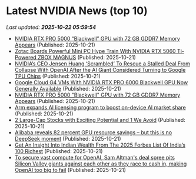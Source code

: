 # Latest NVIDIA News (top 10)
_Last updated: **2025-10-22 05:59:54**_

- [NVIDIA RTX PRO 5000 “Blackwell” GPU with 72 GB GDDR7 Memory Appears](https://www.madshrimps.be/news/nvidia-rtx-pro-5000-blackwell-gpu-with-72-gb-gddr7-memory-appears/) (Published: 2025-10-21)
- [Zotac Boards Powerful Mini PC Hype Train With NVIDIA RTX 5060 Ti-Powered ZBOX MAGNUS](https://www.madshrimps.be/news/zotac-boards-powerful-mini-pc-hype-train-with-nvidia-rtx-5060-ti-powered-zbox-magnus/) (Published: 2025-10-21)
- [NVIDIA’s CEO Jensen Huang ‘Scrambled’ To Rescue a Stalled Deal From Collapse With OpenAI After the AI Giant Considered Turning to Google TPU Chips](https://wccftech.com/nvidia-ceo-scrambled-to-rescue-a-stalled-deal-from-collapse-with-openai/) (Published: 2025-10-21)
- [Google Cloud G4 VMs With NVIDIA RTX PRO 6000 Blackwell GPU Now Generally Available](https://www.madshrimps.be/news/google-cloud-g4-vms-with-nvidia-rtx-pro-6000-blackwell-gpu-now-generally-available/) (Published: 2025-10-21)
- [NVIDIA RTX PRO 5000 "Blackwell" GPU with 72 GB GDDR7 Memory Appears](https://www.techpowerup.com/342059/nvidia-rtx-pro-5000-blackwell-gpu-with-72-gb-gddr7-memory-appears) (Published: 2025-10-21)
- [Arm expands AI licensing program to boost on-device AI market share](https://economictimes.indiatimes.com/tech/artificial-intelligence/arm-expands-ai-licensing-program-to-boost-on-device-ai-market-share/articleshow/124713923.cms) (Published: 2025-10-21)
- [2 Large-Cap Stocks with Exciting Potential and 1 We Avoid](https://finance.yahoo.com/news/2-large-cap-stocks-exciting-043932182.html) (Published: 2025-10-21)
- [Alibaba reveals 82 percent GPU resource savings – but this is no DeepSeek moment](https://www.theregister.com/2025/10/21/alibaba_aegaeon_gpu_scheduling_improvements/) (Published: 2025-10-21)
- [Get An Insight Into Indian Wealth From The 2025 Forbes List Of India’s 100 Richest](https://www.forbes.com/sites/naazneenkarmali/2025/10/21/get-an-insight-into-indian-wealth-from-the-2025-forbes-list-of-indias-100-richest/) (Published: 2025-10-21)
- [To secure vast compute for OpenAI, Sam Altman's deal spree pits Silicon Valley giants against each other as they race to cash in, making OpenAI too big to fail](https://biztoc.com/x/18b9f71113bd18bf) (Published: 2025-10-21)
